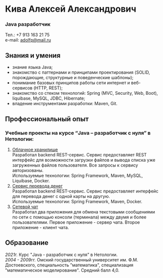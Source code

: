 # Кива Алексей Александрович
### Java разработчик
Тел.: +7 913 163 21 75  
e-mail: adolfp@mail.ru


## Знания и умения
* знание языка Java;
* знакомство с паттернами и принципами проектирования (SOLID, порождающие, структурные и 
  поведенческие шаблоны);
* понимание базовых принципов работы сети интернет и веб-сервисов (HTTP, REST);
* знакомство со стеком технологий: Spring (MVC, Security, Web, Boot), liquibase, MySQL, JDBC,
  Hibernate;
* владение инструментами разработки: Maven, Git.

## Профессиональный опыт
### Учебные проекты на курсе “Java – разработчик с нуля” в Нетологии:
1. [Облачное хранилище](https://github.com/GitAleksei/cloud-service-backend)  
Разработал backend REST-сервис. Сервис предоставляет REST интерфейс для возможности загрузки файлов
и вывода списка уже загруженных файлов пользователя. Все запросы к сервису авторизованы.  
Используемые технологии: Spring Framework, Maven, MySQL, Liquibase, Docker.
2. [Сервис перевода денег](https://github.com/GitAleksei/money_transfer)  
Разработал backend REST-сервис. Сервис предоставляет интерфейс для перевода денег с одной карты
на другую.  
Используемые технологии: Spring Framework, Maven, Docker.
3. [Сетевой чат](https://github.com/GitAleksei/networkchat)  
Разработал два приложения для обмена текстовыми сообщениями по сети с помощью консоли (терминала) между двумя и более пользователями. Первое приложение - сервер чата. Второе приложение - клиент чата.

## Образование
*2021г.* Курс "Java - разработчик с нуля" в Нетологии.  
*2004 - 2009гг.* Омский государственный университет им. Ф.М. Достоевского, специальность 
"математика", специализация "математическое моделирование". Средний балл 4,0.